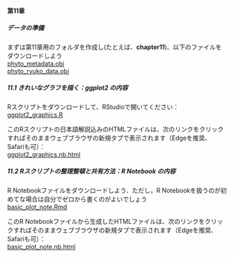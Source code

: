 #### 第11章

##### データの準備
まずは第11章用のフォルダを作成し(たとえば、<b>chapter11</b>)、以下のファイルをダウンロードしよう<br>
[phyto_metadata.obj](./phyto_metadata.obj)<br>
[phyto_ryuko_data.obj](./phyto_ryuko_data.obj)<br>
  
##### 11.1 きれいなグラフを描く：ggplot2 の内容
Rスクリプトをダウンロードして、RStudioで開いてください：<br>
[ggplot2_graphics.R](./ggplot2_graphics.R)<br>

このRスクリプトの日本語解説込みのHTMLファイルは、次のリンクをクリックすればそのままウェブブラウザの新規タブで表示されます（Edgeを推奨、Safariも可）：<br><a href="./ggplot2_graphics.nb.html" target="_blank" rel="noopener noreferrer">ggplot2_graphics.nb.html</a><br>

##### 11.2 Rスクリプトの整理整頓と共有方法：R Notebook の内容

R Notebookファイルをダウンロードしよう．ただし，R Notebookを扱うのが初めてな場合は自分でゼロから書くのがよいでしょう<br>
[basic_plot_note.Rmd](./basic_plot_note.Rmd)<br>

このR Notebookファイルから生成したHTMLファイルは、次のリンクをクリックすればそのままウェブブラウザの新規タブで表示されます（Edgeを推奨、Safariも可）：<br><a href="./basic_plot_note.nb.html" target="_blank" rel="noopener noreferrer">basic_plot_note.nb.html</a><br>

